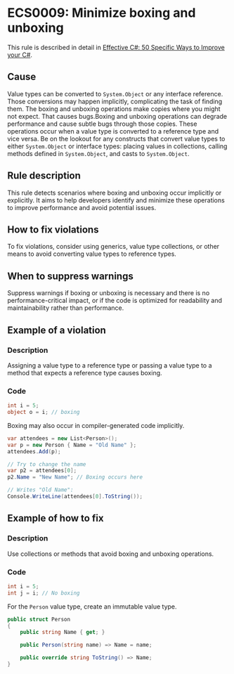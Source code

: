 # ECS0009: Minimize boxing and unboxing

This rule is described in detail in [Effective C#: 50 Specific Ways to Improve your C#](https://www.oreilly.com/library/view/effective-c-50/9780134579290/).

## Cause

Value types can be converted to `System.Object` or any interface reference. Those conversions may happen implicitly, complicating the task of finding them. The boxing and unboxing operations make copies where you might not expect. That causes bugs.Boxing and unboxing operations can degrade performance and cause subtle bugs through those copies. These operations occur when a value type is converted to a reference type and vice versa. Be on the lookout for any constructs that convert value types to either `System.Object` or interface types: placing values in collections, calling methods defined in `System.Object`, and casts to `System.Object`.

## Rule description

This rule detects scenarios where boxing and unboxing occur implicitly or explicitly. It aims to help developers identify and minimize these operations to improve performance and avoid potential issues.

## How to fix violations

To fix violations, consider using generics, value type collections, or other means to avoid converting value types to reference types.

## When to suppress warnings

Suppress warnings if boxing or unboxing is necessary and there is no performance-critical impact, or if the code is optimized for readability and maintainability rather than performance.

## Example of a violation

### Description

Assigning a value type to a reference type or passing a value type to a method that expects a reference type causes boxing.

### Code

```csharp
int i = 5;
object o = i; // boxing
```

Boxing may also occur in compiler-generated code implicitly.

```csharp
var attendees = new List<Person>();
var p = new Person { Name = "Old Name" };
attendees.Add(p);

// Try to change the name
var p2 = attendees[0];
p2.Name = "New Name"; // Boxing occurs here

// Writes "Old Name":
Console.WriteLine(attendees[0].ToString());
```

## Example of how to fix

### Description

Use collections or methods that avoid boxing and unboxing operations.

### Code

```csharp
int i = 5;
int j = i; // No boxing
```

For the `Person` value type, create an immutable value type.

```csharp
public struct Person
{
    public string Name { get; }

    public Person(string name) => Name = name;

    public override string ToString() => Name;
}
```
